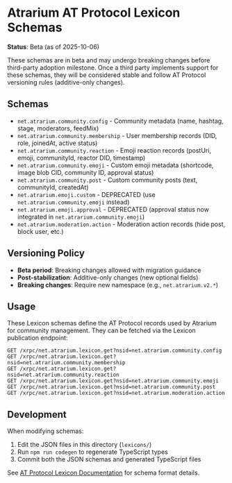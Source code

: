 # Atrarium AT Protocol Lexicon Schemas

**Status**: Beta (as of 2025-10-06)

These schemas are in beta and may undergo breaking changes before third-party adoption milestone. Once a third party implements support for these schemas, they will be considered stable and follow AT Protocol versioning rules (additive-only changes).

## Schemas

- `net.atrarium.community.config` - Community metadata (name, hashtag, stage, moderators, feedMix)
- `net.atrarium.community.membership` - User membership records (DID, role, joinedAt, active status)
- `net.atrarium.community.reaction` - Emoji reaction records (postUri, emoji, communityId, reactor DID, timestamp)
- `net.atrarium.community.emoji` - Custom emoji metadata (shortcode, image blob CID, community ID, approval status)
- `net.atrarium.community.post` - Custom community posts (text, communityId, createdAt)
- `net.atrarium.emoji.custom` - DEPRECATED (use `net.atrarium.community.emoji` instead)
- `net.atrarium.emoji.approval` - DEPRECATED (approval status now integrated in `net.atrarium.community.emoji`)
- `net.atrarium.moderation.action` - Moderation action records (hide post, block user, etc.)

## Versioning Policy

- **Beta period**: Breaking changes allowed with migration guidance
- **Post-stabilization**: Additive-only changes (new optional fields)
- **Breaking changes**: Require new namespace (e.g., `net.atrarium.v2.*`)

## Usage

These Lexicon schemas define the AT Protocol records used by Atrarium for community management. They can be fetched via the Lexicon publication endpoint:

```
GET /xrpc/net.atrarium.lexicon.get?nsid=net.atrarium.community.config
GET /xrpc/net.atrarium.lexicon.get?nsid=net.atrarium.community.membership
GET /xrpc/net.atrarium.lexicon.get?nsid=net.atrarium.community.reaction
GET /xrpc/net.atrarium.lexicon.get?nsid=net.atrarium.community.emoji
GET /xrpc/net.atrarium.lexicon.get?nsid=net.atrarium.community.post
GET /xrpc/net.atrarium.lexicon.get?nsid=net.atrarium.moderation.action
```

## Development

When modifying schemas:

1. Edit the JSON files in this directory (`lexicons/`)
2. Run `npm run codegen` to regenerate TypeScript types
3. Commit both the JSON schemas and generated TypeScript files

See [AT Protocol Lexicon Documentation](https://atproto.com/specs/lexicon) for schema format details.
